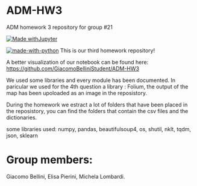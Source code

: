 # ADM-HW3
ADM homework 3 repository for group #21

[![Made withJupyter](https://img.shields.io/badge/Made%20with-Jupyter-orange?style=for-the-badge&logo=Jupyter)](https://jupyter.org/try)
 
[![made-with-python](https://img.shields.io/badge/Made%20with-Python-1f425f.svg)](https://www.python.org/)
This is our third homework repository!

A better visualization of our notebook can be found here:
https://github.com/GiacomoBelliniStudent/ADM-HW3

We used some libraries and every module has been documented.
In paricular we used for the 4th question a library : Folium, the output of the map has been upoloaded as an image in the reposistory.

During the homework we estract a lot of folders that have been placed in the reposistory, you can find the folders that contain the csv files and the dictionaries.

some libraries used: numpy, pandas, beautifulsoup4, os, shutil, nklt, tqdm, json, sklearn

# Group members:
Giacomo Bellini,
 Elisa Pierini,
 Michela Lombardi.
